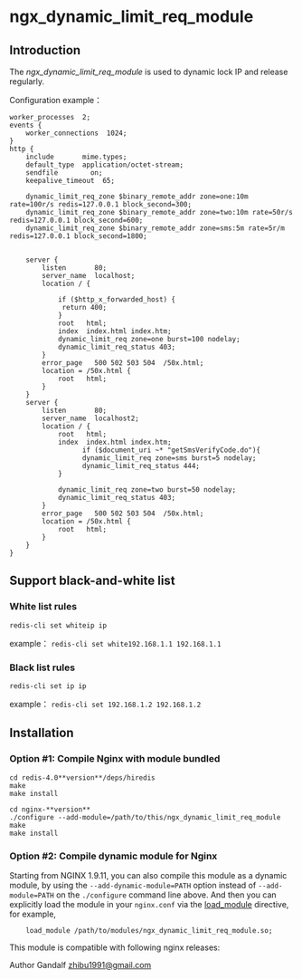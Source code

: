 ﻿# ngx_dynamic_limit_req_module

## Introduction

The *ngx_dynamic_limit_req_module* is used to dynamic lock IP and release regularly.

Configuration example：


    worker_processes  2;
    events {
        worker_connections  1024;
    }
    http {
        include       mime.types;
        default_type  application/octet-stream;
        sendfile        on;
        keepalive_timeout  65;
        
        dynamic_limit_req_zone $binary_remote_addr zone=one:10m rate=100r/s redis=127.0.0.1 block_second=300;
        dynamic_limit_req_zone $binary_remote_addr zone=two:10m rate=50r/s redis=127.0.0.1 block_second=600;
        dynamic_limit_req_zone $binary_remote_addr zone=sms:5m rate=5r/m redis=127.0.0.1 block_second=1800;
        
        
        server {
            listen       80;
            server_name  localhost;
            location / {
                
                if ($http_x_forwarded_host) {
                 return 400;
                }
                root   html;
                index  index.html index.htm;
                dynamic_limit_req zone=one burst=100 nodelay;
                dynamic_limit_req_status 403;
            }
            error_page   500 502 503 504  /50x.html;
            location = /50x.html {
                root   html;
            }
        }
        server {
            listen       80;
            server_name  localhost2;
            location / {
                root   html;
                index  index.html index.htm;
                      if ($document_uri ~* "getSmsVerifyCode.do"){
                      dynamic_limit_req zone=sms burst=5 nodelay;
                      dynamic_limit_req_status 444;
                }

                dynamic_limit_req zone=two burst=50 nodelay;
                dynamic_limit_req_status 403;
            }
            error_page   500 502 503 504  /50x.html;
            location = /50x.html {
                root   html;
            }
        }
    }

## Support black-and-white list

###  White list rules
 ```redis-cli set whiteip ip```
 
 example：
 ```redis-cli set white192.168.1.1 192.168.1.1```
###  Black list rules 
 ```redis-cli set ip ip ```
 
 example：
 ```redis-cli set 192.168.1.2 192.168.1.2```


## Installation

###  Option #1: Compile Nginx with module bundled
    cd redis-4.0**version**/deps/hiredis
    make 
    make install 
    
    cd nginx-**version**
    ./configure --add-module=/path/to/this/ngx_dynamic_limit_req_module 
    make
    make install


###  Option #2: Compile dynamic module for Nginx

Starting from NGINX 1.9.11, you can also compile this module as a dynamic module, by using the ```--add-dynamic-module=PATH``` option instead of ```--add-module=PATH``` on the ```./configure``` command line above. And then you can explicitly load the module in your ```nginx.conf``` via the [load_module](http://nginx.org/en/docs/ngx_core_module.html#load_module) directive, for example,

```nginx
    load_module /path/to/modules/ngx_dynamic_limit_req_module.so;
```
This module is compatible with following nginx releases:

Author
Gandalf zhibu1991@gmail.com
